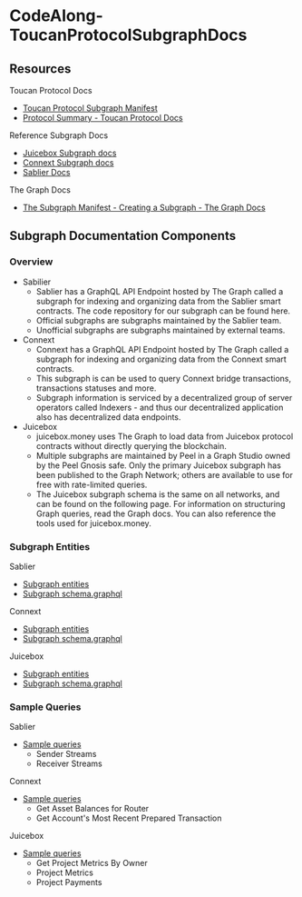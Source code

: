 # CodeAlong-ToucanProtocolSubgraphDocs

## Resources
Toucan Protocol Docs
* [Toucan Protocol Subgraph Manifest](https://ipfs.io/ipfs/Qmbzn47G3NBgHuDyFqXaf646SCRz2CK93VBkUD3AV7nGtk)
* [Protocol Summary - Toucan Protocol Docs](https://docs.toucan.earth/protocol/introduction/overview)

Reference Subgraph Docs
* [Juicebox Subgraph docs](https://info.juicebox.money/dev/subgraph/)
* [Connext Subgraph docs](https://docs.connext.network/developers/subgraph/SubgraphData)
* [Sablier Docs](https://docs.sablier.finance/protocol/subgraph/endpoints)

The Graph Docs
* [The Subgraph Manifest - Creating a Subgraph - The Graph Docs](https://thegraph.com/docs/en/developing/creating-a-subgraph/#the-subgraph-manifest)

## Subgraph Documentation Components
### Overview
* Sabilier
  * Sablier has a GraphQL API Endpoint hosted by The Graph called a subgraph for indexing and organizing data from the Sablier smart contracts. The code repository for our subgraph can be found here.
  * Official subgraphs are subgraphs maintained by the Sablier team.
  * Unofficial subgraphs are subgraphs maintained by external teams.
* Connext
  * Connext has a GraphQL API Endpoint hosted by The Graph called a subgraph for indexing and organizing data from the Connext smart contracts.
  * This subgraph is can be used to query Connext bridge transactions, transactions statuses and more.
  * Subgraph information is serviced by a decentralized group of server operators called Indexers - and thus our decentralized application also has decentralized data endpoints.
* Juicebox
  * juicebox.money uses The Graph to load data from Juicebox protocol contracts without directly querying the blockchain.
  * Multiple subgraphs are maintained by Peel in a Graph Studio owned by the Peel Gnosis safe. Only the primary Juicebox subgraph has been published to the Graph Network; others are available to use for free with rate-limited queries.
  * The Juicebox subgraph schema is the same on all networks, and can be found on the following page. For information on structuring Graph queries, read the Graph docs. You can also reference the tools used for juicebox.money.

### Subgraph Entities
Sablier
* [Subgraph entities](https://docs.sablier.finance/protocol/subgraph/entities)
* [Subgraph schema.graphql](https://github.com/sablierhq/subgraph/blob/main/schema.graphql)

Connext
* [Subgraph entities](https://docs.connext.network/developers/subgraph/Entities)
* [Subgraph schema.graphql](https://github.com/connext/nxtp/blob/56a166f3ecb50cc10356dd96c257e2e4d47f29e3/packages/deployments/subgraph/src/amarok-runtime-v0/schema.graphql)

Juicebox
* [Subgraph entities](https://info.juicebox.money/dev/subgraph/entities)
* [Subgraph schema.graphql](https://github.com/jbx-protocol/juice-subgraph/blob/main/schema.graphql)

### Sample Queries
Sablier
* [Sample queries](https://docs.sablier.finance/protocol/subgraph/queries)
  * Sender Streams
  * Receiver Streams

Connext
* [Sample queries](https://docs.connext.network/developers/subgraph/Queries)
  * Get Asset Balances for Router
  * Get Account's Most Recent Prepared Transaction

Juicebox
* [Sample queries](https://info.juicebox.money/dev/subgraph/queries)
  * Get Project Metrics By Owner
  * Project Metrics
  * Project Payments



